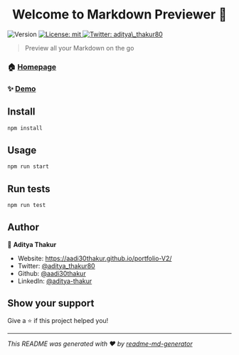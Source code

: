 <h1 align="center">Welcome to Markdown Previewer 👋</h1>
<p>
  <img alt="Version" src="https://img.shields.io/badge/version-0.1.0-blue.svg?cacheSeconds=2592000" />
  <a href="#" target="_blank">
    <img alt="License: mit" src="https://img.shields.io/badge/License-mit-yellow.svg" />
  </a>
  <a href="https://twitter.com/aditya\_thakur80" target="_blank">
    <img alt="Twitter: aditya\_thakur80" src="https://img.shields.io/twitter/follow/aditya\_thakur80.svg?style=social" />
  </a>
</p>

> Preview all your Markdown on the go

### 🏠 [Homepage](http://aadi30thakur.github.io/Markdown-Previewer)

### ✨ [Demo](http://aadi30thakur.github.io/Markdown-Previewer)

## Install

```sh
npm install
```

## Usage

```sh
npm run start
```

## Run tests

```sh
npm run test
```

## Author

👤 **Aditya Thakur**

* Website: https://aadi30thakur.github.io/portfolio-V2/
* Twitter: [@aditya\_thakur80](https://twitter.com/aditya\_thakur80)
* Github: [@aadi30thakur](https://github.com/aadi30thakur)
* LinkedIn: [@aditya-thakur](https://linkedin.com/in/aditya-thakur)

## Show your support

Give a ⭐️ if this project helped you!

***
_This README was generated with ❤️ by [readme-md-generator](https://github.com/kefranabg/readme-md-generator)_